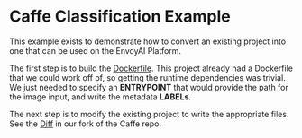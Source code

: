 # Caffe Classification Example
This example exists to demonstrate how to convert an existing project into one that can be used on the EnvoyAI Platform.

The first step is to build the [Dockerfile](Dockerfile). This project already had a Dockerfile that we could work off of, so getting the runtime dependencies was trivial. 
We just needed to specify an __ENTRYPOINT__ that would provide the path for the image input, and write the metadata __LABELs__.

The next step is to modify the existing project to write the appropriate files. See the [Diff](https://github.com/jaketaylorpro/caffe/commit/a90ddca0e384c04d4d0ec0c49e0e7b07c6f0cb07) in our fork of the Caffe repo.